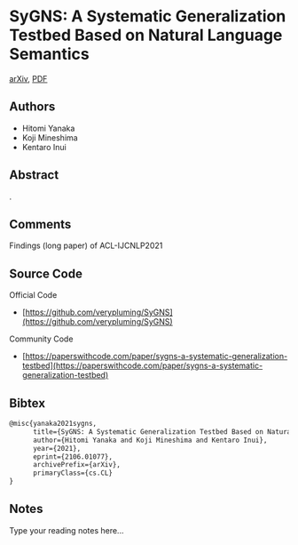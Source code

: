 
# SyGNS: A Systematic Generalization Testbed Based on Natural Language Semantics

[arXiv](https://arxiv.org/abs/2106.01077), [PDF](https://arxiv.org/pdf/2106.01077.pdf)

## Authors

- Hitomi Yanaka
- Koji Mineshima
- Kentaro Inui

## Abstract

.

## Comments

Findings (long paper) of ACL-IJCNLP2021

## Source Code

Official Code

- [https://github.com/verypluming/SyGNS](https://github.com/verypluming/SyGNS)

Community Code

- [https://paperswithcode.com/paper/sygns-a-systematic-generalization-testbed](https://paperswithcode.com/paper/sygns-a-systematic-generalization-testbed)

## Bibtex

```tex
@misc{yanaka2021sygns,
      title={SyGNS: A Systematic Generalization Testbed Based on Natural Language Semantics}, 
      author={Hitomi Yanaka and Koji Mineshima and Kentaro Inui},
      year={2021},
      eprint={2106.01077},
      archivePrefix={arXiv},
      primaryClass={cs.CL}
}
```

## Notes

Type your reading notes here...

